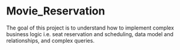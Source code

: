 # Movie_Reservation
The goal of this project is to understand how to implement complex business logic i.e. seat reservation and scheduling, data model and relationships, and complex queries.
